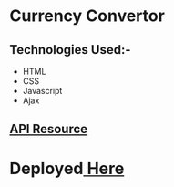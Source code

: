 # Currency Convertor
## **Technologies Used:-**
* HTML
* CSS
* Javascript
* Ajax
## [API Resource](https://free.currencyconverterapi.com)
# Deployed[ Here ](https://vyash5075.github.io/Currency-Convertor)
